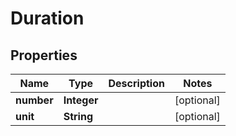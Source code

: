 

# Duration


## Properties

| Name | Type | Description | Notes |
|------------ | ------------- | ------------- | -------------|
|**number** | **Integer** |  |  [optional] |
|**unit** | **String** |  |  [optional] |



